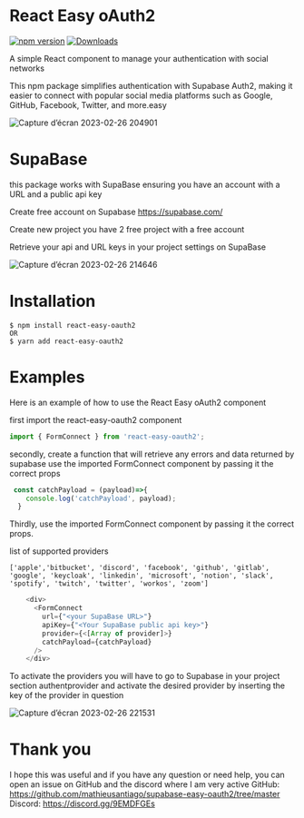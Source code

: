 # React Easy oAuth2

[![npm version](https://badge.fury.io/js/react-easy-oauth2.svg)](https://badge.fury.io/js/react-easy-oauth2)
[![Downloads](https://img.shields.io/npm/dm/react-easy-oauth2.svg)](https://www.npmjs.org/package/react-easy-oauth2)

A simple React component to manage your authentication with social networks

This npm package simplifies authentication with Supabase Auth2, making it easier to connect with popular social media platforms such as Google, GitHub, Facebook, Twitter, and more.easy

![Capture d’écran 2023-02-26 204901](https://user-images.githubusercontent.com/62888392/221435138-ba97798c-f4db-4599-a424-dd666ec2ff7c.png)

# SupaBase

this package works with SupaBase ensuring you have an account with a URL and a public api key 

Create free account on Supabase https://supabase.com/

Create new project you have 2 free project with a free account

Retrieve your api and URL keys in your project settings on SupaBase

![Capture d’écran 2023-02-26 214646](https://user-images.githubusercontent.com/62888392/221436287-449af22c-562f-47f1-b820-5501898729d8.png)

Installation
============== 

    $ npm install react-easy-oauth2
    OR
    $ yarn add react-easy-oauth2

Examples
==========

Here is an example of how to use the React Easy oAuth2 component 

first import the react-easy-oauth2 component 

```javascript
import { FormConnect } from 'react-easy-oauth2';
```

secondly, create a function that will retrieve any errors and data returned by supabase
use the imported FormConnect component by passing it the correct props

```javascript
 const catchPayload = (payload)=>{ 
    console.log('catchPayload', payload);
  }
```

Thirdly, use the imported FormConnect component by passing it the correct props.

list of supported providers

```
['apple','bitbucket', 'discord', 'facebook', 'github', 'gitlab', 'google', 'keycloak', 'linkedin', 'microsoft', 'notion', 'slack', 'spotify', 'twitch', 'twitter', 'workos', 'zoom']
```

```javascript
    <div>
      <FormConnect
        url={"<your SupaBase URL>"}
        apiKey={"<Your SupaBase public api key>"}
        provider={<[Array of provider]>}
        catchPayload={catchPayload}
      />
    </div>
```

To activate the providers you will have to go to Supabase in your project section authentprovider and activate the desired provider by inserting the key of the provider in question 

![Capture d’écran 2023-02-26 221531](https://user-images.githubusercontent.com/62888392/221437773-55841685-5703-460a-bc10-ed7039706db1.png)

# Thank you

I hope this was useful and if you have any question or need help, you can open an issue on GitHub
and the discord where I am very active 
GitHub: https://github.com/mathieusantiago/supabase-easy-oauth2/tree/master
Discord: https://discord.gg/9EMDFGEs
